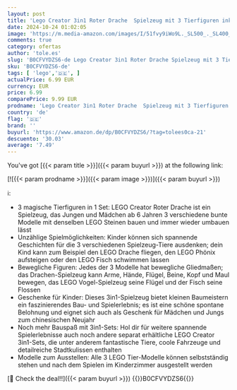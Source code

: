 ```yaml
---
layout: post
title: 'Lego Creator 3in1 Roter Drache  Spielzeug mit 3 Tierfiguren inkl. Roter Drache  Fisch und Phönix  Tiere-Set für Kinder  Geschenk für Jungs und Mädchen ab 6 Jahren 31145'
date: 2024-10-24 01:02:05
image: 'https://m.media-amazon.com/images/I/51fvy9iWo9L._SL500_._SL400_.jpg'
comments: true
category: ofertas
author: 'tole.es'
slug: 'B0CFVYDZS6-de Lego Creator 3in1 Roter Drache Spielzeug mit 3 Tierfiguren...'
sku: 'B0CFVYDZS6-de'
tags: [ 'lego','🇩🇪', ]
actualPrice: 6.99 EUR
currency: EUR
price: 6.99
comparePrice: 9.99 EUR
prodname: 'Lego Creator 3in1 Roter Drache  Spielzeug mit 3 Tierfiguren inkl. Roter Drache  Fisch und Phönix  Tiere-Set für Kinder  Geschenk für Jungs und Mädchen ab 6 Jahren 31145'
country: 'de'
flag: '🇩🇪'
brand: ''
buyurl: 'https://www.amazon.de/dp/B0CFVYDZS6/?tag=tolees0ca-21'
descuento: '30.03'
average: '7.49'
---
```


You've got [{{< param title >}}]({{< param buyurl >}}) at the following link:

[![{{< param prodname >}}]({{< param image >}})]({{< param buyurl >}})

ℹ️:

- 3 magische Tierfiguren in 1 Set: LEGO Creator Roter Drache ist ein Spielzeug, das Jungen und Mädchen ab 6 Jahren 3 verschiedene bunte Modelle mit denselben LEGO Steinen bauen und immer wieder umbauen lässt
- Unzählige Spielmöglichkeiten: Kinder können sich spannende Geschichten für die 3 verschiedenen Spielzeug-Tiere ausdenken; dein Kind kann zum Beispiel den LEGO Drache fliegen, den LEGO Phönix aufsteigen oder den LEGO Fisch schwimmen lassen
- Bewegliche Figuren: Jedes der 3 Modelle hat bewegliche Gliedmaßen; das Drachen-Spielzeug kann Arme, Hände, Flügel, Beine, Kopf und Maul bewegen, das LEGO Vogel-Spielzeug seine Flügel und der Fisch seine Flossen
- Geschenke für Kinder: Dieses 3in1-Spielzeug bietet kleinen Baumeistern ein faszinierendes Bau- und Spielerlebnis; es ist eine schöne spontane Belohnung und eignet sich auch als Geschenk für Mädchen und Jungs zum chinesischen Neujahr
- Noch mehr Bauspaß mit 3in1-Sets: Hol dir für weitere spannende Spielerlebnisse auch noch andere separat erhältliche LEGO Creator 3in1-Sets, die unter anderem fantastische Tiere, coole Fahrzeuge und detailreiche Stadtkulissen enthalten
- Modelle zum Ausstellen: Alle 3 LEGO Tier-Modelle können selbstständig stehen und nach dem Spielen im Kinderzimmer ausgestellt werden

[🛒 Check the deal!!]({{< param buyurl >}})
{{<world>}}B0CFVYDZS6{{</world>}}
